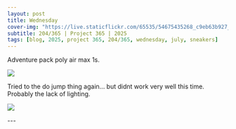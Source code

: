 ```yaml
---
layout: post
title: Wednesday
cover-img: "https://live.staticflickr.com/65535/54675435268_c9eb63b927_h.jpg"
subtitle: 204/365 | Project 365 | 2025
tags: [blog, 2025, project 365, 204/365, wednesday, july, sneakers]
---
```

<style>
  .intro-header.big-img {
    background-position:center; 
  }
</style>
Adventure pack poly air max 1s.
<p class="post-img-wrap">
  <img src="https://live.staticflickr.com/65535/54675435268_c9eb63b927_h.jpg">
</p>
Tried to the do jump thing again... but didnt work very well this time. Probably the lack of lighting.
<p class="post-img-wrap">
  <img src="https://live.staticflickr.com/65535/54675533510_31cc0e1e9c_h.jpg">
</p>
---
